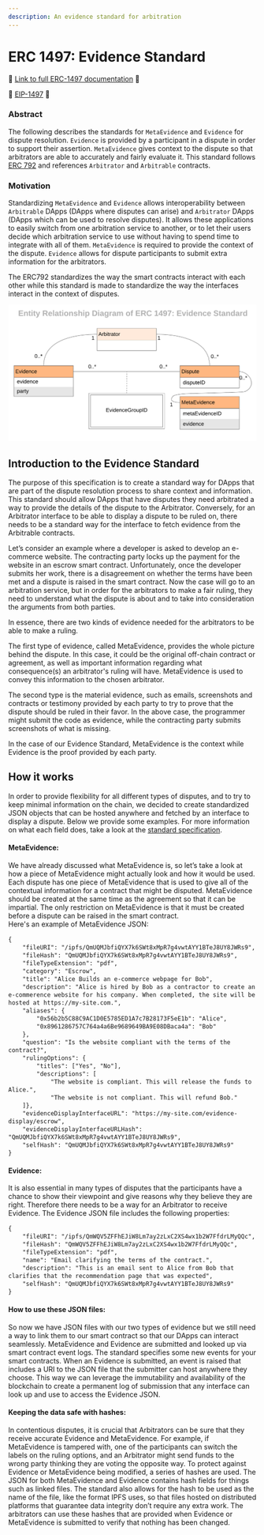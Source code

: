 ```yaml
---
description: An evidence standard for arbitration
---
```


# ERC 1497: Evidence Standard

📖 [Link to full ERC-1497 documentation](https://developer.kleros.io/en/latest/erc-1497.html#) 📖‌

📜 [EIP-1497](https://github.com/ethereum/EIPs/issues/1497) 📜

### Abstract

The following describes the standards for `MetaEvidence` and `Evidence` for dispute resolution. `Evidence` is provided by a participant in a dispute in order to support their assertion. `MetaEvidence` gives context to the dispute so that arbitrators are able to accurately and fairly evaluate it. This standard follows [ERC 792](https://github.com/ethereum/EIPs/issues/792) and references `Arbitrator` and `Arbitrable` contracts.

### Motivation

Standardizing `MetaEvidence` and `Evidence` allows interoperability between `Arbitrable` DApps \(DApps where disputes can arise\) and `Arbitrator` DApps \(DApps which can be used to resolve disputes\). It allows these applications to easily switch from one arbitration service to another, or to let their users decide which arbitration service to use without having to spend time to integrate with all of them. `MetaEvidence` is required to provide the context of the dispute. `Evidence` allows for dispute participants to submit extra information for the arbitrators.

The ERC792 standardizes the way the smart contracts interact with each other while this standard is made to standardize the way the interfaces interact in the context of disputes.

![](../.gitbook/assets/image%20%287%29%20%281%29.png)

## Introduction to the Evidence Standard

The purpose of this specification is to create a standard way for DApps that are part of the dispute resolution process to share context and information. This standard should allow DApps that have disputes they need arbitrated a way to provide the details of the dispute to the Arbitrator. Conversely, for an Arbitrator interface to be able to display a dispute to be ruled on, there needs to be a standard way for the interface to fetch evidence from the Arbitrable contracts.

  
Let’s consider an example where a developer is asked to develop an e-commerce website. The contracting party locks up the payment for the website in an escrow smart contract. Unfortunately, once the developer submits her work, there is a disagreement on whether the terms have been met and a dispute is raised in the smart contract. Now the case will go to an arbitration service, but in order for the arbitrators to make a fair ruling, they need to understand what the dispute is about and to take into consideration the arguments from both parties.

In essence, there are two kinds of evidence needed for the arbitrators to be able to make a ruling.

The first type of evidence, called MetaEvidence, provides the whole picture behind the dispute. In this case, it could be the original off-chain contract or agreement, as well as important information regarding what consequence\(s\) an arbitrator's ruling will have. MetaEvidence is used to convey this information to the chosen arbitrator.

The second type is the material evidence, such as emails, screenshots and contracts or testimony provided by each party to try to prove that the dispute should be ruled in their favor. In the above case, the programmer might submit the code as evidence, while the contracting party submits screenshots of what is missing.

In the case of our Evidence Standard, MetaEvidence is the context while Evidence is the proof provided by each party.

## How it works

  
In order to provide flexibility for all different types of disputes, and to try to keep minimal information on the chain, we decided to create standardized JSON objects that can be hosted anywhere and fetched by an interface to display a dispute. Below we provide some examples. For more information on what each field does, take a look at the [standard specification](https://github.com/ethereum/EIPs/issues/1497).

####  MetaEvidence: <a id="metaevidence-"></a>

We have already discussed what MetaEvidence is, so let’s take a look at how a piece of MetaEvidence might actually look and how it would be used. Each dispute has one piece of MetaEvidence that is used to give all of the contextual information for a contract that might be disputed. MetaEvidence should be created at the same time as the agreement so that it can be impartial. The only restriction on MetaEvidence is that it must be created before a dispute can be raised in the smart contract.  
Here's an example of MetaEvidence JSON:

```text
{
	"fileURI": "/ipfs/QmUQMJbfiQYX7k6SWt8xMpR7g4vwtAYY1BTeJ8UY8JWRs9", 
	"fileHash": "QmUQMJbfiQYX7k6SWt8xMpR7g4vwtAYY1BTeJ8UY8JWRs9",  		
	"fileTypeExtension": "pdf",
	"category": "Escrow",
	"title": "Alice Builds an e-commerce webpage for Bob",
	"description": "Alice is hired by Bob as a contractor to create an e-commerence website for his company. When completed, the site will be hosted at https://my-site.com.",
	"aliases": {
		"0x56b2b5C88C9AC1D0E5785ED1A7c7B28173F5eE1b": "Alice",
		"0x8961286757C764a4a6Be9689649BA9E08DBaca4a": "Bob"
	},
	"question": "Is the website compliant with the terms of the contract?",
	"rulingOptions": {
		"titles": ["Yes", "No"],
		"descriptions": [
			"The website is compliant. This will release the funds to Alice.",
			"The website is not compliant. This will refund Bob."
	]},
	"evidenceDisplayInterfaceURL": "https://my-site.com/evidence-display/escrow",
	"evidenceDisplayInterfaceURLHash": "QmUQMJbfiQYX7k6SWt8xMpR7g4vwtAYY1BTeJ8UY8JWRs9",
	"selfHash": "QmUQMJbfiQYX7k6SWt8xMpR7g4vwtAYY1BTeJ8UY8JWRs9"
}
```

#### Evidence: <a id="evidence-"></a>

It is also essential in many types of disputes that the participants have a chance to show their viewpoint and give reasons why they believe they are right. Therefore there needs to be a way for an Arbitrator to receive Evidence. The Evidence JSON file includes the following properties:

```text
{
	"fileURI": "/ipfs/QmWQV5ZFFhEJiW8Lm7ay2zLxC2XS4wx1b2W7FfdrLMyQQc",
	"fileHash": "QmWQV5ZFFhEJiW8Lm7ay2zLxC2XS4wx1b2W7FfdrLMyQQc",	
	"fileTypeExtension": "pdf",
	"name": "Email clarifying the terms of the contract.",
	"description": "This is an email sent to Alice from Bob that clarifies that the recommendation page that was expected",
	"selfHash": "QmUQMJbfiQYX7k6SWt8xMpR7g4vwtAYY1BTeJ8UY8JWRs9"
}
```

####  How to use these JSON files: <a id="how-to-use-these-json-files-"></a>

So now we have JSON files with our two types of evidence but we still need a way to link them to our smart contract so that our DApps can interact seamlessly. MetaEvidence and Evidence are submitted and looked up via smart contract event logs. The standard specifies some new events for your smart contracts. When an Evidence is submitted, an event is raised that includes a URI to the JSON file that the submitter can host anywhere they choose. This way we can leverage the immutability and availability of the blockchain to create a permanent log of submission that any interface can look up and use to access the Evidence JSON.  


#### Keeping the data safe with hashes: <a id="keeping-the-data-safe-with-hashes-"></a>

In contentious disputes, it is crucial that Arbitrators can be sure that they receive accurate Evidence and MetaEvidence. For example, if MetaEvidence is tampered with, one of the participants can switch the labels on the ruling options, and an Arbitrator might send funds to the wrong party thinking they are voting the opposite way. To protect against Evidence or MetaEvidence being modified, a series of hashes are used. The JSON for both MetaEvidence and Evidence contains hash fields for things such as linked files. The standard also allows for the hash to be used as the name of the file, like the format IPFS uses, so that files hosted on distributed platforms that guarantee data integrity don’t require any extra work. The arbitrators can use these hashes that are provided when Evidence or MetaEvidence is submitted to verify that nothing has been changed.

